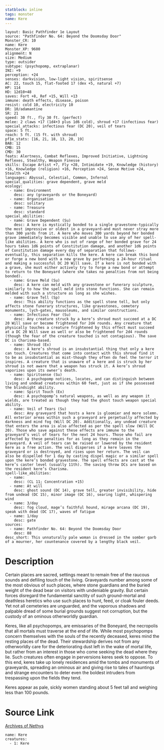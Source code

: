```yaml
---
statblock: inline
tags: monster
name: Kere
---
```

```statblock
layout: Basic Pathfinder 1e Layout
source: "Pathfinder No. 64: Beyond the Doomsday Door"
Monster_CR: 10
name: Kere
Monster_XP: 9600
alignment: N
size: Medium
type: outsider
subtype: (psychopomp, extraplanar)
INI: +9
perception: +24
senses: darkvision, low-light vision, spiritsense
AC: 22, touch 15, flat-footed 17 (dex +5, natural +7)
HP: 114
HD: 12d10+48
saves: Fort +8, Ref +15, Will +13
immune: death effects, disease, poison
resist: cold 10, electricity 10
DR: 10/adamantine
SR: 21
speed: 30 ft., fly 30 ft. (perfect)
melee: 2 claws +17 (1d4+3 plus 1d6 cold), shroud +17 (infectious fear)
special_attacks: infectious fear (DC 20), veil of tears
space: 5 ft.
reach: 5 ft. (15 ft. with shroud)
pf1e_stats: [16, 21, 18, 13, 20, 19]
BAB: 12
CMB: 15
CMD: 30
feats: Alertness, Combat Reflexes, Improved Initiative, Lightning Reflexes, Stealthy, Weapon Finesse
skills: Escape Artist +7, Fly +28, Intimidate +19, Knowledge (history) +16, Knowledge (religion) +16, Perception +24, Sense Motive +24, Stealth +24
languages: Abyssal, Celestial, Common, Infernal
special_qualities: grave dependent, grave meld
ecology:
  - name: Environment
    desc: any (graveyards or the Boneyard)
  - name: Organisation
    desc: solitary
  - name: Treasure
    desc: standard
special_abilities:
  - name: Grave Dependent (Su)
    desc: A kere is mystically bonded to a single gravestone-typically the most impressive or oldest in a graveyard-and must never stray more than 300 yards from it. A kere who moves 300 yards beyond her bonded grave immediately becomes visible and unable to use any of her spell-like abilities. A kere who is out of range of her bonded grave for 24 hours takes 1d6 points of Constitution damage, and another 1d6 points of Constitution damage every day of separation that follows-eventually, this separation kills the kere. A kere can break this bond or forge a new bond with a new grave by performing a 24-hour ritual and making a successful DC 20 Will save. If a kere is not bonded with a grave, she must either actively try to forge a new bond or attempt to return to the Boneyard (where she takes no penalties from not being bonded).
  - name: Grave Meld (Su)
    desc: A kere can meld with any gravestone or funerary sculpture, similarly to how the spell meld into stone functions. She can remain melded with such a structure as long as she wishes.
  - name: Grave Tell (Sp)
    desc: This ability functions as the spell stone tell, but only affects stone funerary structures, like gravestones, cemetery monuments, lych-gates, mausoleums, and similar constructions.
  - name: Infectious Fear (Su)
    desc: Any creature struck by a kere’s shroud must succeed at a DC 20 Will save or become frightened for 2d4 rounds. Any creature that physically touches a creature frightened by this effect must succeed at a DC 20 Will save as well or also be frightened for 2d4 rounds (though the fear of the creature touched is not contagious). The save DC is Charisma-based.
  - name: Shroud (Ex)
    desc: A kere’s shroud is an insubstantial thing that only a kere can touch. Creatures that come into contact with this shroud find it to be as insubstantial as mist-though they often do feel the terror it inspires. A creature that is unaware of a kere and is struck by her shroud is not aware that a weapon has struck it. A kere’s shroud vaporizes upon its owner’s death.
  - name: Spiritsense (Su)
    desc: A psychopomp notices, locates, and can distinguish between living and undead creatures within 60 feet, just as if she possessed the blindsight ability.
  - name: Spirit Touch (Ex)
    desc: A psychopomp’s natural weapons, as well as any weapon it wields, are treated as though they had the ghost touch weapon special ability.
  - name: Veil of Tears (Su)
    desc: Any graveyard that hosts a kere is gloomier and more solemn. All exterior areas within such a graveyard are perpetually affected by darkness and mind fog (Will DC 20). Additionally, any undead creature that enters the area is also affected as per the spell slow (Will DC 20). Those who save against these effects are immune to the graveyard’s veil of tears for the next 24 hours. Those who fail are affected by these penalties for as long as they remain in the graveyard. A veil of tears can be raised or lowered by the resident kere as a free action. The veil disperses if a kere leaves the graveyard or is destroyed, and rises upon her return. The veil can also be dispelled for 1 day by casting dispel magic or a similar spell upon the kere’s bonded gravestone. The spell effects are cast at the kere’s caster level (usually 11th). The saving throw DCs are based on the resident kere’s Charisma.
spell-like_abilities:
  - name:
    desc: (CL 11; Concentration +15)
  - name: At will
    desc: ghost sound (DC 14), grave tell, greater invisibility, hide from undead (DC 15), minor image (DC 16), searing light, whispering wind
  - name: 3/day
    desc: fog cloud, mage’s faithful hound, mirage arcana (DC 19), speak with dead (DC 17), waves of fatigue
  - name: 1/day
    desc: gate
sources:
  - name: Pathfinder No. 64: Beyond the Doomsday Door
    desc: 88
desc_short: This unnaturally pale woman is dressed in the somber garb of a mourner, her countenance covered by a lengthy black veil.
```
# Description
Certain places are sacred, settings meant to remain free of the raucous sounds and defiling touch of the living. Graveyards number among some of the most obvious of such places, where stone guardians and the buried weight of the dead bear on visitors with undeniable gravity. But certain forces disregard the fundamental sanctity of such ground-mortal and deathless heretics who use such places to hunt, feed, or cloak fouler deeds. Yet not all cemeteries are unguarded, and the vaporous shadows and palpable dread of some burial grounds suggest not corruption, but the custody of an ominous otherworldly guardian.

Keres, like all psychopomps, are emissaries of the Boneyard, the necropolis that all mortals must traverse at the end of life. While most psychopomps concern themselves with the souls of the recently deceased, keres mind the resting places of the dead. Their stewardship derives not from any otherworldly care for the deteriorating dust left in the wake of mortal life, but rather from an interest in those who come seeking the dead where they lie. Such creatures often engage in perversions keres seek to oppose. To this end, keres take up lonely residences amid the tombs and monuments of graveyards, spreading an ominous air and giving rise to tales of hauntings and strange encounters to deter even the boldest intruders from trespassing upon the fields they tend.

Keres appear as pale, sickly women standing about 5 feet tall and weighing less than 100 pounds.
# Source Link
[Archives of Nethys](https://aonprd.com/MonsterDisplay.aspx?ItemName=Kere)
```encounter-table
name: Kere
creatures:
  - 1: Kere
```
